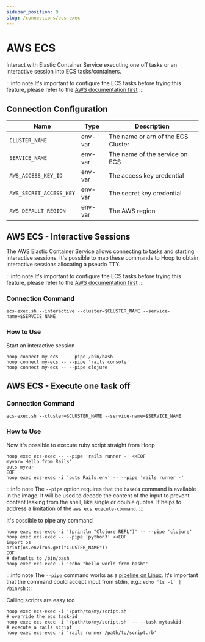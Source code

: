 ```yaml
---
sidebar_position: 9
slug: /connections/ecs-exec
---
```


# AWS ECS

Interact with Elastic Container Service executing one off tasks or an interactive session into ECS tasks/containers.

:::info note
It's important to configure the ECS tasks before trying this feature, please refer to the [AWS documentation first](https://docs.aws.amazon.com/AmazonECS/latest/developerguide/ecs-exec.html)
:::

## Connection Configuration

| Name                    | Type    | Description                        |
|------------------------ | ------- | ---------------------------------- |
| `CLUSTER_NAME`          | env-var | The name or arn of the ECS Cluster |
| `SERVICE_NAME`          | env-var | The name of the service on ECS     |
| `AWS_ACCESS_KEY_ID`     | env-var | The access key credential          |
| `AWS_SECRET_ACCESS_KEY` | env-var | The secret key credential          |
| `AWS_DEFAULT_REGION`    | env-var | The AWS region                     |

## AWS ECS - Interactive Sessions

The AWS Elastic Container Service allows connecting to tasks and starting interactive sessions. It's possible to map these commands to Hoop to obtain interactive sessions allocating a pseudo TTY.

:::info note
It's important to configure the ECS tasks before trying this feature, please refer to the [AWS documentation first](https://docs.aws.amazon.com/AmazonECS/latest/developerguide/ecs-exec.html)
:::

### Connection Command

```shell
ecs-exec.sh --interactive --cluster=$CLUSTER_NAME --service-name=$SERVICE_NAME
```

### How to Use

Start an interactive session 

```shell
hoop connect my-ecs -- --pipe /bin/bash
hoop connect my-ecs -- --pipe 'rails console'
hoop connect my-ecs -- --pipe clojure
```

## AWS ECS - Execute one task off

### Connection Command

```shell
ecs-exec.sh --cluster=$CLUSTER_NAME --service-name=$SERVICE_NAME
```

### How to Use

Now it's possible to execute ruby script straight from Hoop

```shell
hoop exec ecs-exec -- --pipe 'rails runner -' <<EOF
myvar='Hello from Rails'
puts myvar
EOF
hoop exec ecs-exec -i 'puts Rails.env' -- --pipe 'rails runner -'
```

:::info note
The `--pipe` option requires that the `base64` command is available in the image. It will be used to decode the content of the input to prevent content leaking from the shell, like single or double quotes. It helps to address a limitation of the `aws ecs execute-command`.
:::

It's possible to pipe any command

```shell
hoop exec ecs-exec -i '(println "Clojure REPL")' -- --pipe 'clojure'
hoop exec ecs-exec -- --pipe 'python3' <<EOF
import os
print(os.environ.get("CLUSTER_NAME"))
EOF
# defaults to /bin/bash
hoop exec ecs-exec -i 'echo "hello world from bash"'
```

:::info note
The `--pipe` command works as a [pipeline on Linux](https://en.wikipedia.org/wiki/Pipeline_(Unix)).
It's important that the command could accept input from stdin, e.g.: `echo 'ls -l' | /bin/sh`
:::

Calling scripts are easy too

```shell
hoop exec ecs-exec -i '/path/to/my/script.sh'
# override the ecs task-id
hoop exec ecs-exec -i '/path/to/my/script.sh' -- --task mytaskid
# execute a rails script
hoop exec ecs-exec -i 'rails runner /path/to/script.rb'
```
